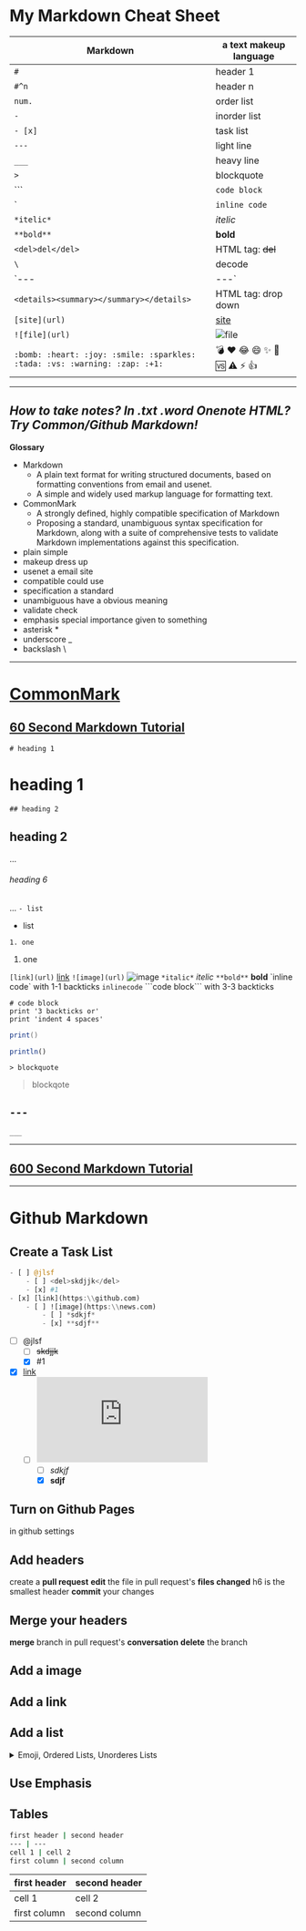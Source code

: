 # My Markdown Cheat Sheet
Markdown | a text makeup language
--- | ---
`#` | header 1
`#^n ` | header n
`num.` | order list
`- ` | inorder list
`- [x]` | task list 
`---` | light line
`___` | heavy line
`>` | blockquote
\`\`\` | ```code block```
\`  | `inline code`
`*itelic*` | *itelic*
`**bold**` | **bold**
`<del>del</del>` | HTML tag: <del>del</del>
`\` | decode
`--- | ---` | table
`<details><summary></summary></details>` | HTML tag: drop down
`[site](url)` | [site](url)
`![file](url)` | ![file](url)
`:bomb: :heart: :joy: :smile: :sparkles: :tada: :vs: :warning: :zap: :+1:` | :bomb: :heart: :joy: :smile: :sparkles: :tada: :vs: :warning: :zap: :+1:

---
*How to take notes? In .txt .word Onenote HTML? Try Common/Github Markdown!*
---

**Glossary**
- Markdown 
	- A plain text format for writing structured documents, based on formatting conventions from email and usenet. 
	- A simple and widely used markup language for formatting text.
- CommonMark 
	- A strongly defined, highly compatible specification of Markdown
	- Proposing a standard, unambiguous syntax specification for Markdown, along with a suite of comprehensive tests to validate Markdown implementations against this specification.
- plain simple
- makeup dress up
- usenet a email site
- compatible could use
- specification a standard
- unambiguous have a obvious meaning
- validate check
- emphasis special importance given to something
- asterisk *
- underscore _
- backslash \
---
# [CommonMark](http://commonmark.org/)
## [60 Second Markdown Tutorial](http://commonmark.org/help/)
`# heading 1`			
# heading 1
`## heading 2`
## heading 2
...
###### heading 6
...
`- list`		
- list

`1. one`
1. one

`[link](url)`	[link](url)
`![image](url)`	![image](url)
`*italic*`		*itelic*
`**bold**` 		**bold**
\`inline code\` with 1-1 backticks	`inlinecode`
\`\`\`code block\`\`\` with 3-3 backticks
```
# code block
print '3 backticks or'
print 'indent 4 spaces'
```
```java
print()
```
```julia
println()
```
`> blockquote`
>blockqote

`---`
---
`___`
___
## [600 Second Markdown Tutorial](http://commonmark.org/help/tutorial/)
___
# Github Markdown
## Create a Task List
```julia
- [ ] @jlsf
	- [ ] <del>skdjjk</del> 
	- [x] #1 
- [x] [link](https:\\github.com)
	- [ ] ![image](https:\\news.com)
		- [ ] *sdkjf*
		- [x] **sdjf**
```
- [ ] @jlsf
	- [ ] <del>skdjjk</del> 
	- [x] #1 
- [x] [link](https:\\github.com)
	- [ ] ![image](https:\\news.com)
		- [ ] *sdkjf*
		- [x] **sdjf**
## Turn on Github Pages
in github settings
## Add headers
create a **pull request**
**edit** the file in pull request's **files changed**
h6 is the smallest header
**commit** your changes
## Merge your headers
**merge** branch in pull request's **conversation**
**delete** the branch
## Add a image
## Add a link
## Add a list
<details>
	<summary>Emoji, Ordered Lists, Unorderes Lists</summary>

### emoji
`:+1:` :+1:
`:heart:` :heart:
`:smile:` :smile:
`:sparkles:` :sparkles:
`:tada:` :tada:
`:joy:` :joy:
`:bomb:` :bomb:
`:zap:` :zap:
`:warning:` :warning:
`:vs:` :vs:
</details>

## Use Emphasis
## Tables
```sh
first header | second header
--- | ---
cell 1 | cell 2
first column | second column
```
first header | second header
--- | ---
cell 1 | cell 2
first column | second column
